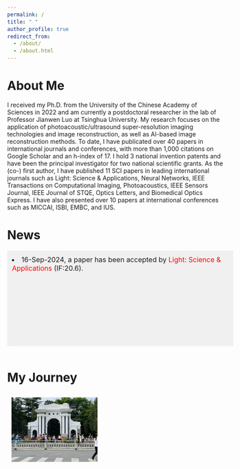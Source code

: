 ```yaml
---
permalink: /
title: " "
author_profile: true
redirect_from: 
  - /about/
  - /about.html
---
```


About Me
=
I received my Ph.D. from the University of the Chinese Academy of Sciences in 2022 and am currently a postdoctoral researcher in the lab of Professor Jianwen Luo at Tsinghua University. My research focuses on the application of photoacoustic/ultrasound super-resolution imaging technologies and image reconstruction, as well as AI-based image reconstruction methods. To date, I have publicated over 40 papers in international journals and conferences, with more than 1,000 citations on Google Scholar and an h-index of 17. I hold 3 national invention patents and have been the principal investigator for two national scientific grants. As the (co-) first author, I have published 11 SCI papers in leading international journals such as Light: Science & Applications, Neural Networks, IEEE Transactions on Computational Imaging, Photoacoustics, IEEE Sensors Journal, IEEE Journal of STQE, Optics Letters, and Biomedical Optics Express. I have also presented over 10 papers at international conferences such as MICCAI, ISBI, EMBC, and IUS.
<br>

News
=
<div style="height: 200px; width: 100%; overflow-y: scroll; border: 1px solid transparent; background-color: #f0f0f0; padding: 10px;font-size: 16px;">
    <li>16-Sep-2024, a paper has been accepted by <span style="color: red;">Light: Science & Applications</span> (IF:20.6).</li>
</div>
<br>

My Journey
=
<style>
  .carousel-container {
    display: flex;
    overflow-x: auto;
    scroll-snap-type: x mandatory;
    gap: 10px; /* 图片之间的间隔 */
    padding: 10px; /* 外边距 */
    scrollbar-width: thin; /* Firefox 自定义滚动条宽度 */
    scrollbar-color: rgba(136, 136, 136, 0.5) rgba(221, 221, 221, 0.5); /* Firefox 自定义滚动条颜色 */
  }

  .carousel-container img {
    flex: 0 0 auto;
    width: 200px; /* 图片宽度 */
    height: 150px; /* 图片高度 */
    object-fit: cover; /* 保持图片比例 */
    scroll-snap-align: start;
  }

  /* Chrome, Safari 和 Opera */
  .carousel-container::-webkit-scrollbar {
    width: 8px; /* 滚动条宽度 */
  }

  .carousel-container::-webkit-scrollbar-track {
    background: rgba(221, 221, 221, 0.5); /* 滚动条背景透明度 */
  }

  .carousel-container::-webkit-scrollbar-thumb {
    background: rgba(136, 136, 136, 0.5); /* 滚动条颜色透明度 */
    border-radius: 4px; /* 滚动条圆角 */
  }

  .carousel-container::-webkit-scrollbar-thumb:hover {
    background: rgba(85, 85, 85, 0.5); /* 滚动条悬停颜色透明度 */
  }
</style>

<div class="carousel-container">
  <img src="images/pic1.jpg" alt="Photo 1" />

</div>
